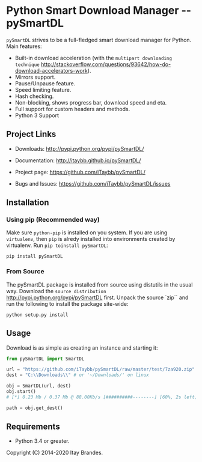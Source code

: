 # Python Smart Download Manager -- pySmartDL

`pySmartDL` strives to be a full-fledged smart download manager for Python. Main features:

* Built-in download acceleration (with the `multipart downloading technique` <http://stackoverflow.com/questions/93642/how-do-download-accelerators-work>).
* Mirrors support.
* Pause/Unpause feature.
* Speed limiting feature.
* Hash checking.
* Non-blocking, shows progress bar, download speed and eta.
* Full support for custom headers and methods.
* Python 3 Support

## Project Links

* Downloads: <http://pypi.python.org/pypi/pySmartDL/>

* Documentation: <http://itaybb.github.io/pySmartDL/>

* Project page: <https://github.com/iTaybb/pySmartDL/>

* Bugs and Issues: <https://github.com/iTaybb/pySmartDL/issues>

## Installation

### Using pip (Recommended way)

Make sure `python-pip` is installed on you system.
If you are using `virtualenv`, then `pip` is alredy installed into environments created by virtualenv.
Run `pip toinstall pySmartDL`:

```shell
pip install pySmartDL
```

### From Source

The pySmartDL package is installed from source using distutils in the usual way.  Download the `source distribution` <http://pypi.python.org/pypi/pySmartDL> first.  Unpack the source `zip`` and run the following to install the package site-wide:

```shell
python setup.py install
```

## Usage

Download is as simple as creating an instance and starting it:

```py
from pySmartDL import SmartDL

url = "https://github.com/iTaybb/pySmartDL/raw/master/test/7za920.zip"
dest = "C:\\Downloads\\" # or '~/Downloads/' on linux

obj = SmartDL(url, dest)
obj.start()
# [*] 0.23 Mb / 0.37 Mb @ 88.00Kb/s [##########--------] [60%, 2s left]

path = obj.get_dest()
```

## Requirements

* Python 3.4 or greater.

Copyright (C) 2014-2020 Itay Brandes.
